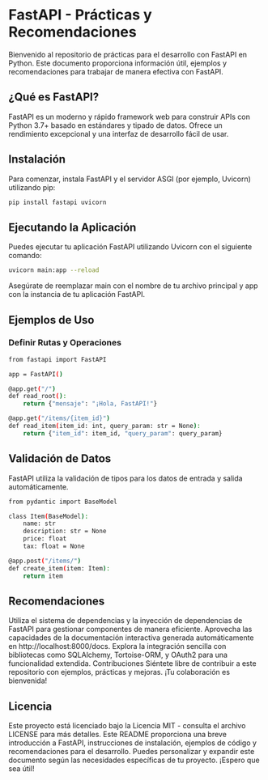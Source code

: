 # FastAPI - Prácticas y Recomendaciones

Bienvenido al repositorio de prácticas para el desarrollo con FastAPI en Python. Este documento proporciona información útil, ejemplos y recomendaciones para trabajar de manera efectiva con FastAPI.

## ¿Qué es FastAPI?

FastAPI es un moderno y rápido framework web para construir APIs con Python 3.7+ basado en estándares y tipado de datos. Ofrece un rendimiento excepcional y una interfaz de desarrollo fácil de usar.

## Instalación

Para comenzar, instala FastAPI y el servidor ASGI (por ejemplo, Uvicorn) utilizando pip:

```bash
pip install fastapi uvicorn
```

## Ejecutando la Aplicación
Puedes ejecutar tu aplicación FastAPI utilizando Uvicorn con el siguiente comando:

```bash
uvicorn main:app --reload
```
Asegúrate de reemplazar main con el nombre de tu archivo principal y app con la instancia de tu aplicación FastAPI.

## Ejemplos de Uso
### Definir Rutas y Operaciones
```bash
from fastapi import FastAPI

app = FastAPI()

@app.get("/")
def read_root():
    return {"mensaje": "¡Hola, FastAPI!"}

@app.get("/items/{item_id}")
def read_item(item_id: int, query_param: str = None):
    return {"item_id": item_id, "query_param": query_param}
```

## Validación de Datos
FastAPI utiliza la validación de tipos para los datos de entrada y salida automáticamente.

```bash
from pydantic import BaseModel

class Item(BaseModel):
    name: str
    description: str = None
    price: float
    tax: float = None

@app.post("/items/")
def create_item(item: Item):
    return item
```


## Recomendaciones

Utiliza el sistema de dependencias y la inyección de dependencias de FastAPI para gestionar componentes de manera eficiente.
Aprovecha las capacidades de la documentación interactiva generada automáticamente en http://localhost:8000/docs.
Explora la integración sencilla con bibliotecas como SQLAlchemy, Tortoise-ORM, y OAuth2 para una funcionalidad extendida.
Contribuciones
Siéntete libre de contribuir a este repositorio con ejemplos, prácticas y mejoras. ¡Tu colaboración es bienvenida!

## Licencia
Este proyecto está licenciado bajo la Licencia MIT - consulta el archivo LICENSE para más detalles.
Este README proporciona una breve introducción a FastAPI, instrucciones de instalación, ejemplos de código y recomendaciones para el desarrollo. Puedes personalizar y expandir este documento según las necesidades específicas de tu proyecto. ¡Espero que sea útil!

